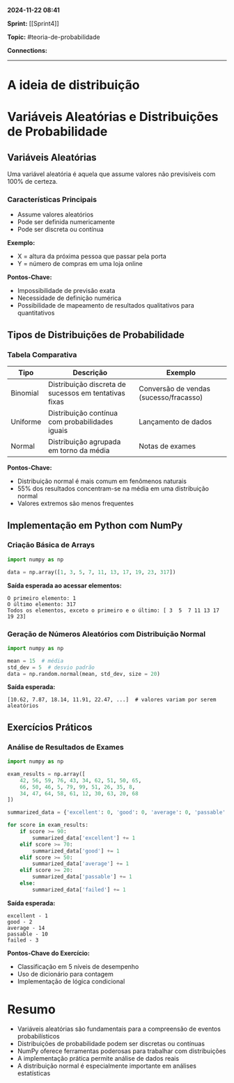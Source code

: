 
**2024-11-22 08:41**

**Sprint:** [[Sprint4]]

**Topic:** #teoria-de-probabilidade 

**Connections:** 

---
# **A ideia de distribuição**

# Variáveis Aleatórias e Distribuições de Probabilidade

## Variáveis Aleatórias
Uma variável aleatória é aquela que assume valores não previsíveis com 100% de certeza.

### Características Principais
- Assume valores aleatórios
- Pode ser definida numericamente
- Pode ser discreta ou contínua

**Exemplo:**
- X = altura da próxima pessoa que passar pela porta
- Y = número de compras em uma loja online

**Pontos-Chave:**
- Impossibilidade de previsão exata
- Necessidade de definição numérica
- Possibilidade de mapeamento de resultados qualitativos para quantitativos

## Tipos de Distribuições de Probabilidade

### Tabela Comparativa
| Tipo | Descrição | Exemplo |
|------|-----------|---------|
| Binomial | Distribuição discreta de sucessos em tentativas fixas | Conversão de vendas (sucesso/fracasso) |
| Uniforme | Distribuição contínua com probabilidades iguais | Lançamento de dados |
| Normal | Distribuição agrupada em torno da média | Notas de exames |

**Pontos-Chave:**
- Distribuição normal é mais comum em fenômenos naturais
- 55% dos resultados concentram-se na média em uma distribuição normal
- Valores extremos são menos frequentes

## Implementação em Python com NumPy

### Criação Básica de Arrays
```python
import numpy as np

data = np.array([1, 3, 5, 7, 11, 13, 17, 19, 23, 317])
```

**Saída esperada ao acessar elementos:**
```
O primeiro elemento: 1
O último elemento: 317
Todos os elementos, exceto o primeiro e o último: [ 3  5  7 11 13 17 19 23]
```

### Geração de Números Aleatórios com Distribuição Normal
```python
import numpy as np

mean = 15  # média
std_dev = 5  # desvio padrão
data = np.random.normal(mean, std_dev, size = 20)
```

**Saída esperada:**
```
[10.62, 7.87, 18.14, 11.91, 22.47, ...]  # valores variam por serem aleatórios
```

## Exercícios Práticos

### Análise de Resultados de Exames
```python
import numpy as np

exam_results = np.array([
    42, 56, 59, 76, 43, 34, 62, 51, 50, 65,
    66, 50, 46, 5, 79, 99, 51, 26, 35, 8,
    34, 47, 64, 58, 61, 12, 30, 63, 20, 68
])

summarized_data = {'excellent': 0, 'good': 0, 'average': 0, 'passable': 0, 'failed': 0}

for score in exam_results:
    if score >= 90:
        summarized_data['excellent'] += 1
    elif score >= 70:
        summarized_data['good'] += 1
    elif score >= 50:
        summarized_data['average'] += 1
    elif score >= 20:
        summarized_data['passable'] += 1
    else:
        summarized_data['failed'] += 1
```

**Saída esperada:**
```
excellent - 1
good - 2
average - 14
passable - 10
failed - 3
```

**Pontos-Chave do Exercício:**
- Classificação em 5 níveis de desempenho
- Uso de dicionário para contagem
- Implementação de lógica condicional

# Resumo
- Variáveis aleatórias são fundamentais para a compreensão de eventos probabilísticos
- Distribuições de probabilidade podem ser discretas ou contínuas
- NumPy oferece ferramentas poderosas para trabalhar com distribuições
- A implementação prática permite análise de dados reais
- A distribuição normal é especialmente importante em análises estatísticas










